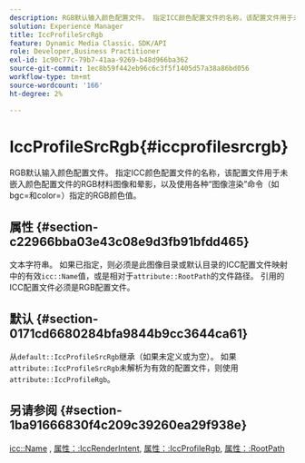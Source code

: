 ```yaml
---
description: RGB默认输入颜色配置文件。 指定ICC颜色配置文件的名称，该配置文件用于未嵌入颜色配置文件的RGB材料图像和晕影，以及使用各种“图像渲染”命令（如bgc=和color=）指定的RGB颜色值。
solution: Experience Manager
title: IccProfileSrcRgb
feature: Dynamic Media Classic，SDK/API
role: Developer,Business Practitioner
exl-id: 1c90c77c-79b7-41aa-9269-b48d966ba362
source-git-commit: 1ec8b59f442eb96c6c3f5f1405d57a38a86bd056
workflow-type: tm+mt
source-wordcount: '166'
ht-degree: 2%

---
```


# IccProfileSrcRgb{#iccprofilesrcrgb}

RGB默认输入颜色配置文件。 指定ICC颜色配置文件的名称，该配置文件用于未嵌入颜色配置文件的RGB材料图像和晕影，以及使用各种“图像渲染”命令（如bgc=和color=）指定的RGB颜色值。

## 属性 {#section-c22966bba03e43c08e9d3fb91bfdd465}

文本字符串。 如果已指定，则必须是此图像目录或默认目录的ICC配置文件映射中的有效`icc::Name`值，或是相对于`attribute::RootPath`的文件路径。 引用的ICC配置文件必须是RGB配置文件。

## 默认 {#section-0171cd6680284bfa9844b9cc3644ca61}

从`default::IccProfileSrcRgb`继承（如果未定义或为空）。 如果`attribute::IccProfileSrcRgb`未解析为有效的配置文件，则使用`attribute::IccProfileRgb`。

## 另请参阅 {#section-1ba91666830f4c209c39260ea29f938e}

[icc::Name](../../../../../ir-api/material-cat/image-rendering-api-ref/c-ir-material-catalog/c-ir-icc-profile-map-reference/r-ir-name-icc.md#reference-7a293ede360e433782575f8f6a562ac2) ,  [属性：:IccRenderIntent](../../../../../ir-api/material-cat/image-rendering-api-ref/c-ir-material-catalog/c-ir-attributes-reference/r-ir-iccrenderintent.md#reference-3b80b7a4c25545a593c5076f318b5c40),  [属性：:IccProfileRgb](../../../../../ir-api/material-cat/image-rendering-api-ref/c-ir-material-catalog/c-ir-attributes-reference/r-ir-iccprofilergb.md#reference-cdaad25b155646ffa382d722fd324b30),  [属性：:RootPath](../../../../../ir-api/material-cat/image-rendering-api-ref/c-ir-material-catalog/c-ir-attributes-reference/r-ir-rootpath.md#reference-a4d7c96b62e14fcbad1740c702f160f3)

